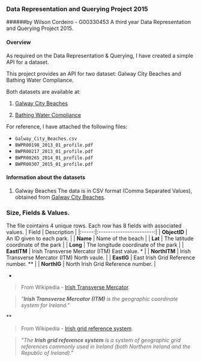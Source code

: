 ### Data Representation and Querying Project 2015
######by Wilson Cordeiro - G00330453
A third year Data Representation and Querying Project 2015. 

#### Overview
As required on the Data Representation & Querying, I have created a simple API for a dataset.

This project provides an API for two dataset: Galway City Beaches and Bathing Water Compliance.

Both datasets are available at:

1. [Galway City Beaches](https://data.gov.ie/dataset/galway-city-beaches)

2. [Bathing Water Compliance](https://data.gov.ie/dataset/bathing-water-compliance)

For reference, I have attached the following files:
* ```Galway_City_Beaches.csv```
* ```BWPR00198_2013_01_profile.pdf```
* ```BWPR00217_2013_01_profile.pdf```
* ```BWPR00265_2014_01_profile.pdf```
* ```BWPR00307_2015_01_profile.pdf```

#### Information about the datasets
1. Galway Beaches
The data is in CSV format (Comma Separated Values), obtained from [Galway City Beaches](https://data.gov.ie/dataset/galway-city-beaches).

### Size, Fields & Values.
The file cointains 4 unique rows. Each row has 8 fields with associated values.
| Field         | Description     |
|:-----:|:-----------------------:|
| **ObjectID**  |  An ID given to each park. |
| **Name**      |  Name of the beach    |
| **Lat**       |  The latitude coordinate of the park  |
| **Long**      |  The longitude coordinate of the park |
| **EastITM**   |  Irish Transverse Mercator (ITM) East value. * | 
| **NorthITM**  |  Irish Transverse Mercator (ITM) North vaule.  | 
| **EastIG**    |  East Irish Grid Reference number. ** |
| **NorthIG**   |  North Irish Grid Reference number. |

*
> From Wikipedia - [Irish Transverse Mercator](https://en.wikipedia.org/wiki/Irish_Transverse_Mercator).

> _"**Irish Transverse Mercator (ITM)** is the geographic coordinate system for Ireland."_

**
> From Wikipedia - [Irish grid reference system](https://en.wikipedia.org/wiki/Irish_grid_reference_system).

> _"The **Irish grid reference system** is a system of geographic grid references commonly used in Ireland (both Northern Ireland and the Republic of Ireland)."_
